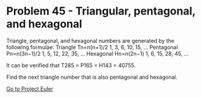 # Problem 45 - Triangular, pentagonal, and hexagonal

Triangle, pentagonal, and hexagonal numbers are generated by the following formulae:
Triangle        Tn=n(n+1)/2         1, 3, 6, 10, 15, ...
Pentagonal      Pn=n(3n−1)/2        1, 5, 12, 22, 35, ...
Hexagonal       Hn=n(2n−1)      1, 6, 15, 28, 45, ...

It can be verified that T285 = P165 = H143 = 40755.

Find the next triangle number that is also pentagonal and hexagonal.

[Go to Project Euler](https://projecteuler.net/problem=45)